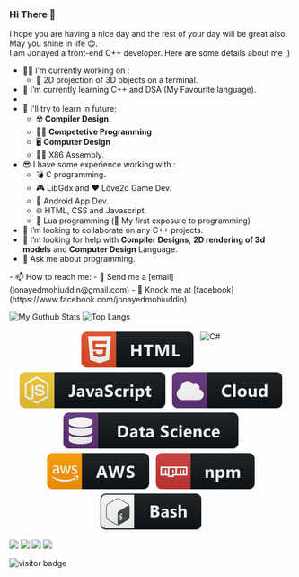 ### Hi There 👋
I hope you are having a nice day and the rest of your day will be great also. May you shine in life 😊.</br>
I am Jonayed a front-end C++ developer.
Here are some details about me ;)

- 👨‍🔧 I’m currently working on :
  - 🍩 2D projection of 3D objects on a terminal.
- 🌱 I’m currently learning C++ and DSA (My Favourite language).
- <detilas>
- 🚀 I'll try to learn in future:
  - ☢️ __Compiler Design__.
  - 🏃‍♂️ __Competetive Programming__
  - 🖥 __Computer Design__
  - 👨‍💻 X86 Assembly.
- 😎 I have some experience working with : 
  - 💣 C programming.
  - 🎮 LibGdx and ❤ Löve2d Game Dev.
  - 📱 Android App Dev.
  - 🌐 HTML, CSS and Javascript.
  - 🌙 Lua programming.(👶 My first exposure to programming)
- 🤝 I’m looking to collaborate on any C++ projects.
- 🤔 I’m looking for help with __Compiler Designs__, __2D rendering of 3d models__ and __Computer Design__ Language.
- 💬 Ask me about programming.
</detials>
- 📫 How to reach me: 
  - 📧 Send me a [email](jonayedmohiuddin@gmail.com)
  - 📲 Knock me at [facebook](https://www.facebook.com/jonayedmohiuddin)


![My Guthub Stats](https://github-readme-stats.vercel.app/api?username=JonayedMohiuddin&show_icons=true&theme=blue-green)
![Top Langs](https://github-readme-stats.vercel.app/api/top-langs/?username=JonayedMohiuddin&layout=compact&langs_count=8&hide=html,css&theme=chartreuse-dark)


<p align="center">
<img src="https://raw.githubusercontent.com/8bithemant/8bithemant/master/svg/dev/languages/html.svg" alt="Html" style="vertical-align:top; margin:4px"> 
<img src="https://raw.githubusercontent.com/8bithemant/8bithemant/master/svg/dev/languages/cpp.svg"alt="C#" style="vertical-align:top; margin:4px"> 
<img src="https://raw.githubusercontent.com/8bithemant/8bithemant/master/svg/dev/languages/js.svg" alt="JavaScript" style="vertical-align:top; margin:4px"> 
<img src="https://raw.githubusercontent.com/8bithemant/8bithemant/master/svg/dev/misc/cloud.svg" alt="Cloud" style="vertical-align:top; margin:4px"> 
<img src="https://raw.githubusercontent.com/8bithemant/8bithemant/master/svg/dev/misc/datascience.svg" alt="DataScience" style="vertical-align:top; margin:4px"> 
<img src="https://raw.githubusercontent.com/8bithemant/8bithemant/master/svg/dev/services/aws.svg" alt="AWS" style="vertical-align:top; margin:4px"> 
<img src="https://raw.githubusercontent.com/8bithemant/8bithemant/master/svg/dev/services/npm.svg" alt="NPM" style="vertical-align:top; margin:4px"> 
<img src="https://raw.githubusercontent.com/8bithemant/8bithemant/master/svg/dev/tools/bash.svg" alt="Bash" style="vertical-align:top; margin:4px">
<p align="center">
  
 <code><a href="https://www.python.org/" target="_blank"><img height="50" src="https://www.vectorlogo.zone/logos/python/python-ar21.svg"></a></code>
<code><a href="https://www.linux.org/" target="_blank"><img height="50" src="https://www.vectorlogo.zone/logos/linux/linux-ar21.svg"></a></code>
<code><a href="https://reactjs.org/" target="_blank"><img height="50" src="https://www.vectorlogo.zone/logos/reactjs/reactjs-ar21.svg"></a></code>
<code><a href="https://www.docker.com/" target="_blank"><img height="50" src="https://www.vectorlogo.zone/logos/docker/docker-official.svg"></a></code>


<img src="https://visitor-badge.laobi.icu/badge?page_id=HackerWaSi" alt="visitor badge"/>


